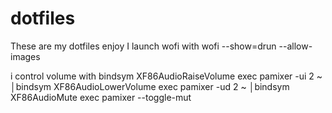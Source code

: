# dotfiles
These are my dotfiles enjoy
I launch wofi with 
wofi --show=drun --allow-images

i control volume with
bindsym XF86AudioRaiseVolume exec pamixer -ui 2
~                              │bindsym XF86AudioLowerVolume exec pamixer -ud 2
~                              │bindsym XF86AudioMute exec pamixer --toggle-mut
